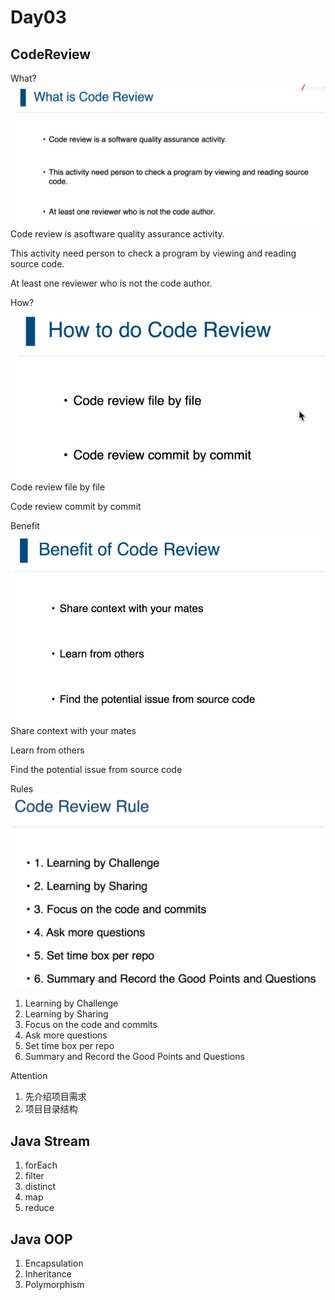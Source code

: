 # Day03

## CodeReview

What?
![codeReview](assests/photo01.png)
Code review is asoftware quality assurance activity.

This activity need person to check a program by viewing and reading source code.

At least one reviewer who is not the code author.

How?
![codeReview](assests/photo02png.png)
Code review file by file

Code review commit by commit

Benefit
![codeReview](assests/photo03.png)
Share context with your mates

Learn from others

Find the potential issue from source code

Rules
![codeReview](assests/photo04.png)

1. Learning by Challenge
2. Learning by Sharing
3. Focus on the code and commits
4. Ask more questions
5. Set time box per repo
6. Summary and Record the Good Points and Questions

Attention

1. 先介绍项目需求
2. 项目目录结构

## Java Stream

1. forEach
2. filter
3. distinct
4. map
5. reduce

## Java OOP

1. Encapsulation
2. Inheritance
3. Polymorphism
